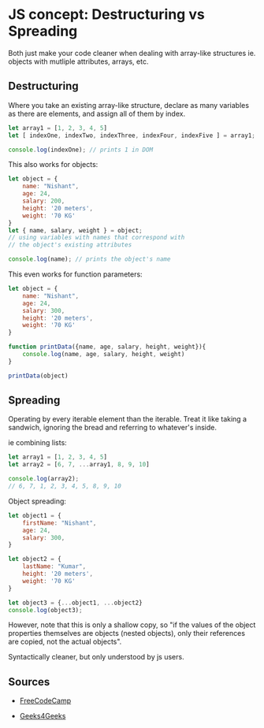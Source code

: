 # JS concept: Destructuring vs Spreading

Both just make your code cleaner when dealing with array-like structures ie. objects with mutliple attributes, arrays, etc.

## Destructuring

Where you take an existing array-like structure, declare as many variables as there are elements, and assign all of them by index.

```javascript
let array1 = [1, 2, 3, 4, 5]
let [ indexOne, indexTwo, indexThree, indexFour, indexFive ] = array1;

console.log(indexOne); // prints 1 in DOM
```

This also works for objects:

```javascript
let object = {
    name: "Nishant",
    age: 24, 
    salary: 200,
    height: '20 meters',
    weight: '70 KG'
}
let { name, salary, weight } = object; 
// using variables with names that correspond with 
// the object's existing attributes 

console.log(name); // prints the object's name 
```

This even works for function parameters:
```js
let object = {
    name: "Nishant",
    age: 24, 
    salary: 300,
    height: '20 meters',
    weight: '70 KG'
}

function printData({name, age, salary, height, weight}){
    console.log(name, age, salary, height, weight)
}

printData(object)
```

## Spreading

Operating by every iterable element than the iterable. Treat it like taking a sandwich, ignoring the bread and referring to whatever's inside.

ie combining lists:

```js
let array1 = [1, 2, 3, 4, 5]
let array2 = [6, 7, ...array1, 8, 9, 10]

console.log(array2);
// 6, 7, 1, 2, 3, 4, 5, 8, 9, 10
```

Object spreading:

```js
let object1 = {
    firstName: "Nishant",
    age: 24, 
    salary: 300,
}

let object2 = {
    lastName: "Kumar",
    height: '20 meters',
    weight: '70 KG'
}

let object3 = {...object1, ...object2}
console.log(object3);
```

However, note that this is only a shallow copy, so "if the values of the object properties themselves are objects (nested objects), only their references are copied, not the actual objects".

Syntactically cleaner, but only understood by js users.

## Sources

- [FreeCodeCamp](https://www.freecodecamp.org/news/javascript-destructuring-and-spread-operator-explained/)

- [Geeks4Geeks](https://www.geeksforgeeks.org/how-spread-operator-works-in-js/#:~:text=This%20operation%20is%20a%20shallow,copied%2C%20not%20the%20actual%20objects.)
<!--TODO: Move this article to JS-->